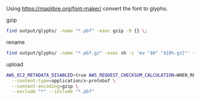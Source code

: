 Using https://maplibre.org/font-maker/ convert the font to glyphs.

gzip

```bash
find output/glyphs/ -name "*.pbf" -exec gzip -9 {} \;
```

rename

```bash
find output/glyphs/ -name "*.pbf.gz" -exec sh -c 'mv "$0" "${0%.gz}"' {} \;
```

upload

```bash
AWS_EC2_METADATA_DISABLED=true AWS_REQUEST_CHECKSUM_CALCULATION=WHEN_REQUIRED aws s3 cp output/glyphs/ s3://bucket/fonts/glyph/name --endpoint-url=https://s3.eu-central-003.backblazeb2.com --recursive \
  --content-type=application/x-protobuf \
  --content-encoding=gzip \
  --exclude "*" --include "*.pbf"
```
